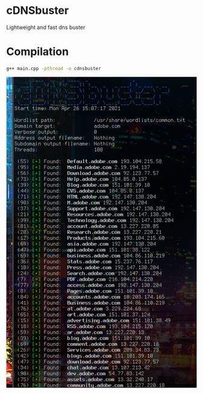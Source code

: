 # cDNSbuster
Lightweight and fast dns buster


# Compilation
```bash
g++ main.cpp -pthread -o cdnsbuster
```


![preview](PREVIEW.png)
